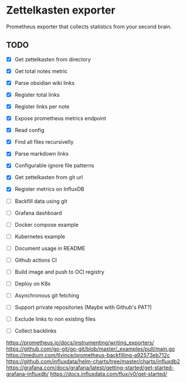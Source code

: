 # Zettelkasten exporter

Prometheus exporter that collects statistics from your second brain. 

## TODO

- [X] Get zettelkasten from directory
- [X] Get total notes metric
- [X] Parse obsidian wiki links
- [X] Register total links
- [X] Register links per note
- [X] Expose prometheus metrics endpoint
- [X] Read config
- [X] Find all files recursivelly
- [X] Parse markdown links
- [X] Configurable ignore file patterns
- [X] Get zettelkasten from git url
- [X] Register metrics on InfluxDB
- [ ] Backfill data using git
- [ ] Grafana dashboard
- [ ] Docker compose example
- [ ] Kubernetes example
- [ ] Document usage in README
- [ ] Github actions CI
- [ ] Build image and push to OCI registry
- [ ] Deploy on K8s
- [ ] Asynchronous git fetching

- [ ] Support private repositories (Maybe with Github's PAT?)
- [ ] Exclude links to non existing files
- [ ] Collect backlinks

https://prometheus.io/docs/instrumenting/writing_exporters/
https://github.com/go-git/go-git/blob/master/_examples/pull/main.go
https://medium.com/tlvince/prometheus-backfilling-a92573eb712c
https://github.com/influxdata/helm-charts/tree/master/charts/influxdb2
https://grafana.com/docs/grafana/latest/getting-started/get-started-grafana-influxdb/
https://docs.influxdata.com/flux/v0/get-started/
